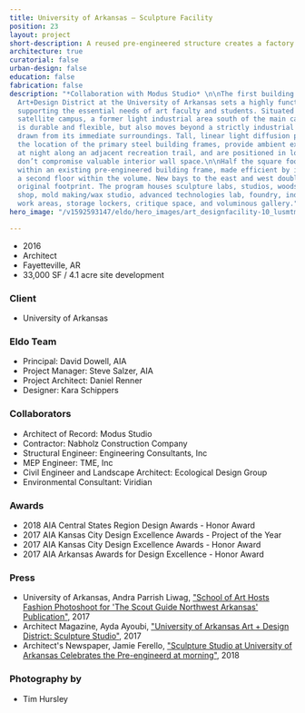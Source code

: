 ```yaml
---
title: University of Arkansas — Sculpture Facility
position: 23
layout: project
short-description: A reused pre-engineered structure creates a factory for art.
architecture: true
curatorial: false
urban-design: false
education: false
fabrication: false
description: "*Collaboration with Modus Studio* \n\nThe first building in the emerging
  Art+Design District at the University of Arkansas sets a highly functional tone,
  supporting the essential needs of art faculty and students. Situated on a 3.8-acre
  satellite campus, a former light industrial area south of the main campus, the building
  is durable and flexible, but also moves beyond a strictly industrial vocabulary
  drawn from its immediate surroundings. Tall, linear light diffusion panels indicate
  the location of the primary steel building frames, provide ambient exterior lighting
  at night along an adjacent recreation trail, and are positioned in locations that
  don’t compromise valuable interior wall space.\n\nHalf the square footage is housed
  within an existing pre-engineered building frame, made efficient by introducing
  a second floor within the volume. New bays to the east and west double the building’s
  original footprint. The program houses sculpture labs, studios, woodshop, steel
  shop, mold making/wax studio, advanced technologies lab, foundry, indoor/outdoor
  work areas, storage lockers, critique space, and voluminous gallery."
hero_image: "/v1592593147/eldo/hero_images/art_designfacility-10_lusmtm.jpg"

---
```

* 2016
* Architect
* Fayetteville, AR
* 33,000 SF / 4.1 acre site development

### Client

* University of Arkansas

### Eldo Team

* Principal: David Dowell, AIA
* Project Manager: Steve Salzer, AIA
* Project Architect: Daniel Renner
* Designer: Kara Schippers

### Collaborators

* Architect of Record: Modus Studio
* Contractor: Nabholz Construction Company
* Structural Engineer: Engineering Consultants, Inc
* MEP Engineer: TME, Inc
* Civil Engineer and Landscape Architect: Ecological Design Group
* Environmental Consultant: Viridian

### Awards

* 2018 AIA Central States Region Design Awards - Honor Award
* 2017 AIA Kansas City Design Excellence Awards - Project of the Year
* 2017 AIA Kansas City Design Excellence Awards - Honor Award
* 2017 AIA Arkansas Awards for Design Excellence - Honor Award

### Press

* University of Arkansas, Andra Parrish Liwag, ["School of Art Hosts Fashion Photoshoot for 'The Scout Guide Northwest Arkansas' Publication"](https://news.uark.edu/articles/40435/school-of-art-hosts-fashion-photoshoot-for-the-scout-guide-northwest-arkansas-publication "School of Art Hosts Fashion Photoshoot for 'The Scout Guide Northwest Arkansas' Publication"), 2017
* Architect Magazine, Ayda Ayoubi, ["University of Arkansas Art + Design District: Sculpture Studio"](http://www.architectmagazine.com/project-gallery/university-of-arkansas-art-design-district-sculpture-studio_o "University of Arkansas Art + Design District: Sculpture Studio"), 2017
* Architect's Newspaper, Jamie Ferello, ["Sculpture Studio at University of Arkansas Celebrates the Pre-engineerd at morning"](https://archpaper.com/2018/06/sculpture-studio-at-university-of-arkansas-celebrates-the-pre-engineered-metal-building/#gallery-0-slide-0 "Sculpture Studio at University of Arkansas Celebrates the Pre-engineerd at morning"), 2018

### Photography by

* Tim Hursley